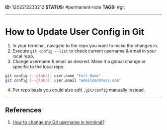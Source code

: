 **ID:** 1202212230212
**STATUS:** #permanent-note
**TAGS:** #git

---

# How to Update User Config in Git
1. In your terminal, navigate to the repo you want to make the changes in.
2. Execute `git config --list` to check current username & email in your local repo.
3. Change username & email as desired. Make it a global change or specific to the local repo:
```bash
git config [--global] user.name "Full Name"
git config [--global] user.email "email@address.com"
```
4. Per repo basis you could also edit `.git/config` manually instead.

---
## References
1. [How to change my Git username in terminal?](https://stackoverflow.com/a/36782014)